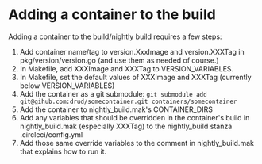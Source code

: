<h1>Adding a container to the build</h1>

Adding a container to the build/nightly build requires a few steps:

1. Add container name/tag to version.XxxImage and version.XXXTag in pkg/version/version.go (and use them as needed of course.)
2. In Makefile, add XXXImage and XXXTag to VERSION_VARIABLES.
3. In Makefile, set the default values of XXXImage and XXXTag (currently below VERSION_VARIABLES)
4. Add the container as a git submodule: `git submodule add git@gihub.com:drud/somecontainer.git containers/somecontainer`
5. Add the container to nightly_build.mak's CONTAINER_DIRS
6. Add any variables that should be overridden in the container's build in nightly_build.mak (especially XXXTag) to the nightly_build stanza .circleci/config.yml
7. Add those same override variables to the comment in nightly_build.mak that explains how to run it.
